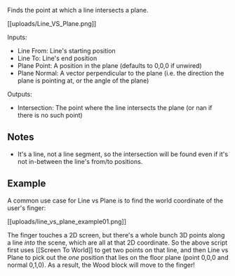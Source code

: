 Finds the point at which a line intersects a plane.

[[uploads/Line_VS_Plane.png]]

Inputs:
* Line From: Line's starting position
* Line To: Line's end position
* Plane Point: A position in the plane (defaults to 0,0,0 if unwired)
* Plane Normal: A vector perpendicular to the plane (i.e. the direction the plane is pointing at, or the angle of the plane)

Outputs:
* Intersection: The point where the line intersects the plane (or nan if there is no such point)

## Notes

* It's a line, not a line segment, so the intersection will be found even if it's not in-between the line's from/to positions.

## Example

A common use case for Line vs Plane is to find the world coordinate of the user's finger:

[[uploads/line_vs_plane_example01.png]]

The finger touches a 2D screen, but there's a whole bunch 3D points along a line *into* the scene, which are all at that 2D coordinate. So the above script first uses [[Screen To World]] to get two points on that line, and then Line vs Plane to pick out the *one* position that lies on the floor plane (point 0,0,0 and normal 0,1,0). As a result, the Wood block will move to the finger!